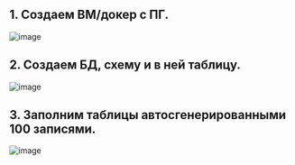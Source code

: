 ## 1. Создаем ВМ/докер c ПГ.

![image](https://github.com/AKhabarov/Otus-HomeWork/assets/40095258/ce6dce62-22af-4456-a545-00ebfdebfa59)

## 2. Создаем БД, схему и в ней таблицу.

![image](https://github.com/AKhabarov/Otus-HomeWork/assets/40095258/212ad8a7-f074-4dee-b15e-5a5c8f8c1ced)

## 3. Заполним таблицы автосгенерированными 100 записями.

![image](https://github.com/AKhabarov/Otus-HomeWork/assets/40095258/5f850896-6199-4980-88f4-b53186f497ef)
